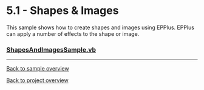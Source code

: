 ﻿# 5.1 - Shapes & Images
This sample shows how to create shapes and images using EPPlus.
EPPlus can apply a number of effects to the shape or image.

### [ShapesAndImagesSample.vb](ShapesAndImagesSample.vb)

---
[Back to sample overview](..%2FReadme.md)

[Back to project overview](..%2F..%2FReadme.md)
